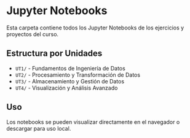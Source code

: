 # Jupyter Notebooks

Esta carpeta contiene todos los Jupyter Notebooks de los ejercicios y proyectos del curso.

## Estructura por Unidades

- `UT1/` - Fundamentos de Ingeniería de Datos
- `UT2/` - Procesamiento y Transformación de Datos
- `UT3/` - Almacenamiento y Gestión de Datos
- `UT4/` - Visualización y Análisis Avanzado

## Uso

Los notebooks se pueden visualizar directamente en el navegador o descargar para uso local.
